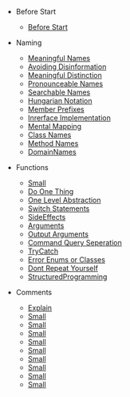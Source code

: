 - Before Start 
  - [Before Start](README.md)

- Naming 

  - [Meaningful Names](/Naming/MeaninfulNames.md)
  - [Avoiding Disinformation](/Naming/AvoidingDisinformation.md)
  - [Meaningful Distinction](/Naming/MeaningfulDistinction.md)
  - [Pronounceable Names](/Naming/PronounceableNames.md)
  - [Searchable Names](/Naming/SearchableNames.md)
  - [Hungarian Notation](/Naming/HungarianNotation.md)
  - [Member Prefixes](/Naming/Prefix.md)
  - [Inrerface Implementation](/Naming/InrerfaceImplementation.md)
  - [Mental Mapping](/Naming/MentalMapping.md)
  - [Class Names](/Naming/ClassNames.md)
  - [Method Names](/Naming/MethodNames.md)
  - [DomainNames](/Naming/DomainNames.md)

- Functions

  - [Small](/Functions/Small.md)
  - [Do One Thing](/Functions/DoOneThing.md)
  - [One Level Abstraction](/Functions/OneLevelAbstraction.md)
  - [Switch Statements](/Functions/SwitchStatements.md)
  - [SideEffects](/Functions/SideEffects.md)
  - [Arguments](/Functions/Arguments.md)
  - [Output Arguments](/Functions/OutputArgument.md)
  - [Command Query Seperation](/Functions/CommandQuerySeperation.md)
  - [TryCatch](/Functions/TryCatch.md)
  - [Error Enums or Classes](/Functions/ErrorEnumsClasses.md)
  - [Dont Repeat Yourself](/Functions/DontRepeat.md)
  - [StructuredProgramming](/Functions/StructuredProgramming.md)

- Comments

  - [Explain](/Comments/Explain.md)
  - [Small](/Comments/Small.md)
  - [Small](/Comments/Small.md)
  - [Small](/Comments/Small.md)
  - [Small](/Comments/Small.md)
  - [Small](/Comments/Small.md)
  - [Small](/Comments/Small.md)
  - [Small](/Comments/Small.md)
  - [Small](/Comments/Small.md)
  - [Small](/Comments/Small.md)
 